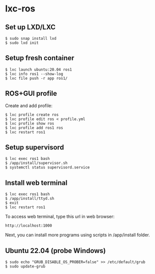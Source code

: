 # lxc-ros
## Set up LXD/LXC
```
$ sudo snap install lxd
$ sudo lxd init
```

## Setup fresh container
```
$ lxc launch ubuntu:20.04 ros1
$ lxc info ros1 --show-log
$ lxc file push -r app ros1/
```

## ROS+GUI profile
Create and add profile:
```
$ lxc profile create ros
$ lxc profile edit ros < profile.yml
$ lxc profile show ros
$ lxc profile add ros1 ros
$ lxc restart ros1
```

## Setup supervisord
```
$ lxc exec ros1 bash
$ /app/install/supervisor.sh
$ systemctl status supervisord.service
```

## Install web terminal
```
$ lxc exec ros1 bash
$ /app/install/ttyd.sh
$ exit
$ lxc restart ros1
```
To access web terminal, type this url in web browser:
```
http://localhost:1000
```
Next, you can install more programs using scripts in /app/install folder.

## Ubuntu 22.04 (probe Windows)
```
$ sudo echo "GRUB_DISABLE_OS_PROBER=false" >> /etc/default/grub
$ sudo update-grub
```
